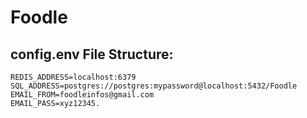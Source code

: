 # Foodle

## config.env File Structure:

```
REDIS_ADDRESS=localhost:6379
SQL_ADDRESS=postgres://postgres:mypassword@localhost:5432/Foodle
EMAIL_FROM=foodleinfos@gmail.com
EMAIL_PASS=xyz12345.
```
